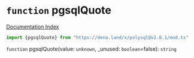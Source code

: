 # `function` pgsqlQuote

[Documentation Index](../README.md)

```ts
import {pgsqlQuote} from "https://deno.land/x/polysql@v2.0.1/mod.ts"
```

`function` pgsqlQuote(value: `unknown`, \_unused: `boolean`=false): `string`

